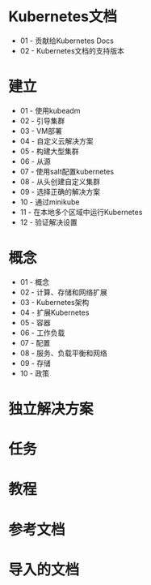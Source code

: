 # Kubernetes文档
- 01 - 贡献给Kubernetes Docs
- 02 - Kubernetes文档的支持版本

# 建立
- 01 - 使用kubeadm
- 02 - 引导集群
- 03 - VM部署
- 04 - 自定义云解决方案
- 05 - 构建大型集群
- 06 - 从源
- 07 - 使用salt配置kubernetes
- 08 - 从头创建自定义集群
- 09 - 选择正确的解决方案
- 10 - 通过minikube
- 11 - 在本地多个区域中运行Kubernetes
- 12 - 验证解决设置

# 概念
- 01 - 概念
- 02 - 计算、存储和网络扩展
- 03 - Kubernetes架构
- 04 - 扩展Kubernetes
- 05 - 容器
- 06 - 工作负载
- 07 - 配置
- 08 - 服务、负载平衡和网络
- 09 - 存储
- 10 - 政策

# 独立解决方案

# 任务

# 教程

# 参考文档
# 导入的文档
